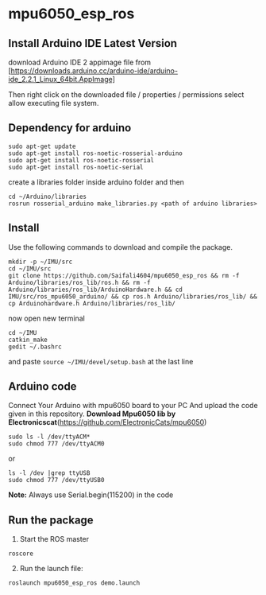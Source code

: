# mpu6050_esp_ros
## Install Arduino IDE Latest Version 
 download Arduino IDE 2 appimage file from [https://downloads.arduino.cc/arduino-ide/arduino-ide_2.2.1_Linux_64bit.AppImage] 
 
 Then right click on the downloaded file / properties / permissions  select allow executing file system.
 
## Dependency for arduino
  ```
  sudo apt-get update
  sudo apt-get install ros-noetic-rosserial-arduino
  sudo apt-get install ros-noetic-rosserial
  sudo apt-get install ros-noetic-serial
 ```
create a libraries folder inside arduino folder and then
  ```
  cd ~/Arduino/libraries
  rosrun rosserial_arduino make_libraries.py <path of arduino libraries>
  ```

## Install

Use the following commands to download and compile the package.

```
mkdir -p ~/IMU/src
cd ~/IMU/src
git clone https://github.com/Saifali4604/mpu6050_esp_ros && rm -f Arduino/libraries/ros_lib/ros.h && rm -f Arduino/libraries/ros_lib/ArduinoHardware.h && cd IMU/src/ros_mpu6050_arduino/ && cp ros.h Arduino/libraries/ros_lib/ && cp Arduinohardware.h Arduino/libraries/ros_lib/
```

now open new terminal 
```
cd ~/IMU
catkin_make
gedit ~/.bashrc
```
and paste ```source ~/IMU/devel/setup.bash``` at the last line
## Arduino code
Connect Your Arduino with mpu6050 board to your PC And upload the code given in this repository.
**Download Mpu6050 lib by Electronicscat**(https://github.com/ElectronicCats/mpu6050)
```
sudo ls -l /dev/ttyACM* 
sudo chmod 777 /dev/ttyACM0
```
or
```
ls -l /dev |grep ttyUSB
sudo chmod 777 /dev/ttyUSB0
```
**Note:** Always use Serial.begin(115200) in the code

## Run the package
1. Start the ROS master
```
roscore
```
2. Run the launch file:
```
roslaunch mpu6050_esp_ros demo.launch
```
